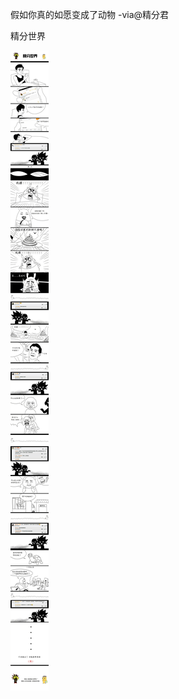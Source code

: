 假如你真的如愿变成了动物 -via@精分君

精分世界

![7af344d267ad4794af824e334940e59e.jpg](https://raw.githubusercontent.com/wxlzmt/cdn1/master/ext/qw/groups/30074/7af344d267ad4794af824e334940e59e.jpg)
